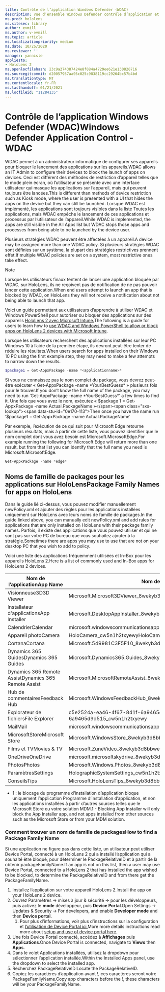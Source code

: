 ```yaml
---
title: Contrôle de l’application Windows Defender (WDAC)
description: Vue d’ensemble Windows Defender contrôle d’application et comment l’utiliser pour gérer les appareils HoloLens de réalité mixte.
ms.prod: hololens
ms.sitesec: library
author: evmill
ms.author: v-evmill
ms.topic: article
ms.localizationpriority: medium
ms.date: 10/26/2020
ms.reviewer: ''
manager: yannisle
appliesto:
- HoloLens 2
ms.openlocfilehash: 23c9a274387424e8f084a4729ee621e130820716
ms.sourcegitcommit: d20057957aa05c025c9838119cc29264bc57b4bd
ms.translationtype: MT
ms.contentlocale: fr-FR
ms.lasthandoff: 01/21/2021
ms.locfileid: "11284135"
---
```

# <span data-ttu-id="0e170-103">Contrôle de l’application Windows Defender (WDAC)</span><span class="sxs-lookup"><span data-stu-id="0e170-103">Windows Defender Application Control - WDAC</span></span>

<span data-ttu-id="0e170-104">WDAC permet à un administrateur informatique de configurer ses appareils pour bloquer le lancement des applications sur les appareils.</span><span class="sxs-lookup"><span data-stu-id="0e170-104">WDAC allows an IT Admin to configure their devices to block the launch of apps on devices.</span></span> <span data-ttu-id="0e170-105">Ceci est différent des méthodes de restriction d’appareil telles que le mode plein écran, où l’utilisateur se présente avec une interface utilisateur qui masque les applications sur l’appareil, mais qui peuvent toujours être lancées.</span><span class="sxs-lookup"><span data-stu-id="0e170-105">This is different than methods of device restriction such as Kiosk mode, where  the user is presented with a UI that hides the apps on the device but they can still be launched.</span></span> <span data-ttu-id="0e170-106">Lorsque WDAC est implémenté, les applications sont toujours visibles dans la liste Toutes les applications, mais WDAC empêche le lancement de ces applications et processus par l’utilisateur de l’appareil.</span><span class="sxs-lookup"><span data-stu-id="0e170-106">While WDAC is implemented, the apps are still visible in the All Apps list but WDAC stops those apps and processes from being able to be launched by the device user.</span></span>

<span data-ttu-id="0e170-107">Plusieurs stratégies WDAC peuvent être affectées à un appareil.</span><span class="sxs-lookup"><span data-stu-id="0e170-107">A device may be assigned more than one WDAC policy.</span></span> <span data-ttu-id="0e170-108">Si plusieurs stratégies WDAC sont définies sur un système, la plupart des stratégies restrictives prennent effet.</span><span class="sxs-lookup"><span data-stu-id="0e170-108">If multiple WDAC policies are set on a system, most restrictive ones take effect.</span></span> 

> [!NOTE]
> <span data-ttu-id="0e170-109">Lorsque les utilisateurs finaux tentent de lancer une application bloquée par WDAC, sur HoloLens, ils ne reçoivent pas de notification de ne pas pouvoir lancer cette application.</span><span class="sxs-lookup"><span data-stu-id="0e170-109">When end users attempt to launch an app that is blocked by WDAC, on HoloLens they will not receive a notification about not being able to launch that app.</span></span>

<span data-ttu-id="0e170-110">Voici un guide permettant aux utilisateurs d’apprendre à utiliser WDAC et Windows PowerShell pour autoriser ou bloquer des applications sur des appareils [HoloLens 2 avec Microsoft Intune.](https://docs.microsoft.com/mem/intune/configuration/custom-profile-hololens)</span><span class="sxs-lookup"><span data-stu-id="0e170-110">The following is a guide for users to learn how to [use WDAC and Windows PowerShell to allow or block apps on HoloLens 2 devices with Microsoft Intune](https://docs.microsoft.com/mem/intune/configuration/custom-profile-hololens).</span></span>

<span data-ttu-id="0e170-111">Lorsque les utilisateurs recherchent des applications installées sur leur PC Windows 10 à l’aide de la première étape, ils devront peut-être tenter de réduire les résultats.</span><span class="sxs-lookup"><span data-stu-id="0e170-111">When users search for apps installed on their Windows 10 PC using the first example step, they may need to make a few attempts to narrow down the results.</span></span>

```powershell
$package1 = Get-AppxPackage -name *<applicationname>*
``` 

<span data-ttu-id="0e170-112">Si vous ne connaissez pas le nom complet du package, vous devrez peut-être exécuter « Get-AppxPackage -name \*YourBestGuess\* » plusieurs fois pour le trouver.</span><span class="sxs-lookup"><span data-stu-id="0e170-112">If you don’t know the full name of the package, you may need to run ‘Get-AppxPackage -name \*YourBestGuess\*’ a few times to find it.</span></span> <span data-ttu-id="0e170-113">Une fois que vous avez le nom, exécutez « $package 1 = Get-AppxPackage -name Actual.PackageName »</span><span class="sxs-lookup"><span data-stu-id="0e170-113">Then once you have the name run ‘$package1 = Get-AppxPackage -name Actual.PackageName‘</span></span>

<span data-ttu-id="0e170-114">Par exemple, l’exécution de ce qui suit pour Microsoft Edge retourne plusieurs résultats, mais à partir de cette liste, vous pouvez identifier que le nom complet dont vous avez besoin est Microsoft.MicrosoftEdge.</span><span class="sxs-lookup"><span data-stu-id="0e170-114">For example running the following for Microsoft Edge will return more than one result, but from that list you can identify that the full name you need is Microsoft.MicrosoftEdge.</span></span>

```powershell
Get-AppxPackage -name *edge*
``` 

## <span data-ttu-id="0e170-115">Noms de famille de packages pour les applications sur HoloLens</span><span class="sxs-lookup"><span data-stu-id="0e170-115">Package Family Names for apps on HoloLens</span></span>

<span data-ttu-id="0e170-116">Dans le guide lié ci-dessus, vous pouvez modifier manuellement newPolicy.xml et ajouter des règles pour les applications installées uniquement sur HoloLens avec leurs noms de famille de packages.</span><span class="sxs-lookup"><span data-stu-id="0e170-116">In the guide linked above, you can manually edit newPolicy.xml and add rules for applications that are only installed on HoloLens with their package family names.</span></span> <span data-ttu-id="0e170-117">Parfois, il existe des applications que vous pouvez utiliser et qui ne sont pas sur votre PC de bureau que vous souhaitez ajouter à la stratégie.</span><span class="sxs-lookup"><span data-stu-id="0e170-117">Sometimes there are apps you may use to use that are not on your desktop PC that you wish to add to policy.</span></span>

<span data-ttu-id="0e170-118">Voici une liste des applications fréquemment utilisées et In-Box pour les appareils HoloLens 2.</span><span class="sxs-lookup"><span data-stu-id="0e170-118">Here is a list of commonly used and In-Box apps for HoloLens 2 devices.</span></span>

| <span data-ttu-id="0e170-119">Nom de l’application</span><span class="sxs-lookup"><span data-stu-id="0e170-119">App Name</span></span>                   | <span data-ttu-id="0e170-120">Nom de la famille de packages</span><span class="sxs-lookup"><span data-stu-id="0e170-120">Package Family Name</span></span>                                |
|----------------------------|----------------------------------------------------|
| <span data-ttu-id="0e170-121">Visionneuse3D</span><span class="sxs-lookup"><span data-stu-id="0e170-121">3D Viewer</span></span>                  | <span data-ttu-id="0e170-122">Microsoft.Microsoft3DViewer_8wekyb3d8bbwe</span><span class="sxs-lookup"><span data-stu-id="0e170-122">Microsoft.Microsoft3DViewer_8wekyb3d8bbwe</span></span>          |
| <span data-ttu-id="0e170-123">Installateur d'applications</span><span class="sxs-lookup"><span data-stu-id="0e170-123">App Installer</span></span>              | <span data-ttu-id="0e170-124">Microsoft.DesktopAppInstaller_8wekyb3d8bbwe <sup> 1</span><span class="sxs-lookup"><span data-stu-id="0e170-124">Microsoft.DesktopAppInstaller_8wekyb3d8bbwe <sup>1</span></span></sup>         |
| <span data-ttu-id="0e170-125">Calendrier</span><span class="sxs-lookup"><span data-stu-id="0e170-125">Calendar</span></span>                   | <span data-ttu-id="0e170-126">microsoft.windowscommunicationsapps_8wekyb3d8bbwe</span><span class="sxs-lookup"><span data-stu-id="0e170-126">microsoft.windowscommunicationsapps_8wekyb3d8bbwe</span></span>  |
| <span data-ttu-id="0e170-127">Appareil photo</span><span class="sxs-lookup"><span data-stu-id="0e170-127">Camera</span></span>                     | <span data-ttu-id="0e170-128">HoloCamera_cw5n1h2txyewy</span><span class="sxs-lookup"><span data-stu-id="0e170-128">HoloCamera_cw5n1h2txyewy</span></span>                           |
| <span data-ttu-id="0e170-129">Cortana</span><span class="sxs-lookup"><span data-stu-id="0e170-129">Cortana</span></span>                    | <span data-ttu-id="0e170-130">Microsoft.549981C3F5F10_8wekyb3d8bbwe</span><span class="sxs-lookup"><span data-stu-id="0e170-130">Microsoft.549981C3F5F10_8wekyb3d8bbwe</span></span>              |
| <span data-ttu-id="0e170-131">Dynamics 365 Guides</span><span class="sxs-lookup"><span data-stu-id="0e170-131">Dynamics 365 Guides</span></span>        | <span data-ttu-id="0e170-132">Microsoft.Dynamics365.Guides_8wekyb3d8bbwe</span><span class="sxs-lookup"><span data-stu-id="0e170-132">Microsoft.Dynamics365.Guides_8wekyb3d8bbwe</span></span>         |
| <span data-ttu-id="0e170-133">Dynamics 365 Remote Assist</span><span class="sxs-lookup"><span data-stu-id="0e170-133">Dynamics 365 Remote Assist</span></span> | <span data-ttu-id="0e170-134">Microsoft.MicrosoftRemoteAssist_8wekyb3d8bbwe</span><span class="sxs-lookup"><span data-stu-id="0e170-134">Microsoft.MicrosoftRemoteAssist_8wekyb3d8bbwe</span></span>      |
| <span data-ttu-id="0e170-135">Hub de commentaires</span><span class="sxs-lookup"><span data-stu-id="0e170-135">Feedback Hub</span></span>               | <span data-ttu-id="0e170-136">Microsoft.WindowsFeedbackHub_8wekyb3d8bbwe</span><span class="sxs-lookup"><span data-stu-id="0e170-136">Microsoft.WindowsFeedbackHub_8wekyb3d8bbwe</span></span>         |
| <span data-ttu-id="0e170-137">Explorateur de fichiers</span><span class="sxs-lookup"><span data-stu-id="0e170-137">File Explorer</span></span>              | <span data-ttu-id="0e170-138">c5e2524a-ea46-4f67-841f-6a9465d9d515_cw5n1h2txyewy</span><span class="sxs-lookup"><span data-stu-id="0e170-138">c5e2524a-ea46-4f67-841f-6a9465d9d515_cw5n1h2txyewy</span></span> |
| <span data-ttu-id="0e170-139">Mail</span><span class="sxs-lookup"><span data-stu-id="0e170-139">Mail</span></span>                       | <span data-ttu-id="0e170-140">microsoft.windowscommunicationsapps_8wekyb3d8bbwe</span><span class="sxs-lookup"><span data-stu-id="0e170-140">microsoft.windowscommunicationsapps_8wekyb3d8bbwe</span></span>  |
| <span data-ttu-id="0e170-141">MicrosoftStore</span><span class="sxs-lookup"><span data-stu-id="0e170-141">Microsoft Store</span></span>            | <span data-ttu-id="0e170-142">Microsoft.WindowsStore_8wekyb3d8bbwe</span><span class="sxs-lookup"><span data-stu-id="0e170-142">Microsoft.WindowsStore_8wekyb3d8bbwe</span></span>               |
| <span data-ttu-id="0e170-143">Films et TV</span><span class="sxs-lookup"><span data-stu-id="0e170-143">Movies & TV</span></span>                | <span data-ttu-id="0e170-144">Microsoft.ZuneVideo_8wekyb3d8bbwe</span><span class="sxs-lookup"><span data-stu-id="0e170-144">Microsoft.ZuneVideo_8wekyb3d8bbwe</span></span>                  |
| <span data-ttu-id="0e170-145">OneDrive</span><span class="sxs-lookup"><span data-stu-id="0e170-145">OneDrive</span></span>                   | <span data-ttu-id="0e170-146">microsoft.microsoftskydrive_8wekyb3d8bbwe</span><span class="sxs-lookup"><span data-stu-id="0e170-146">microsoft.microsoftskydrive_8wekyb3d8bbwe</span></span>          |
| <span data-ttu-id="0e170-147">Photos</span><span class="sxs-lookup"><span data-stu-id="0e170-147">Photos</span></span>                     | <span data-ttu-id="0e170-148">Microsoft.Windows.Photos_8wekyb3d8bbwe</span><span class="sxs-lookup"><span data-stu-id="0e170-148">Microsoft.Windows.Photos_8wekyb3d8bbwe</span></span>             |
| <span data-ttu-id="0e170-149">Paramètres</span><span class="sxs-lookup"><span data-stu-id="0e170-149">Settings</span></span>                   | <span data-ttu-id="0e170-150">HolographicSystemSettings_cw5n1h2txyewy</span><span class="sxs-lookup"><span data-stu-id="0e170-150">HolographicSystemSettings_cw5n1h2txyewy</span></span>            |
| <span data-ttu-id="0e170-151">Conseils</span><span class="sxs-lookup"><span data-stu-id="0e170-151">Tips</span></span>                       | <span data-ttu-id="0e170-152">Microsoft.HoloLensTips_8wekyb3d8bbwe</span><span class="sxs-lookup"><span data-stu-id="0e170-152">Microsoft.HoloLensTips_8wekyb3d8bbwe</span></span>               |

- <span data-ttu-id="0e170-153">1 : le blocage du programme d’installation d’application bloque uniquement l’application Programme d’installation d’application, et non les applications installées à partir d’autres sources telles que le Microsoft Store ou votre solution MDM.</span><span class="sxs-lookup"><span data-stu-id="0e170-153">1 - Blocking App Installer will only block the App Installer app, and not apps installed from other sources such as the Microsoft Store or from your MDM solution.</span></span>

### <span data-ttu-id="0e170-154">Comment trouver un nom de famille de packages</span><span class="sxs-lookup"><span data-stu-id="0e170-154">How to find a Package Family Name</span></span>

<span data-ttu-id="0e170-155">Si une application ne figure pas dans cette liste, un utilisateur peut utiliser Device Portal, connecté à un HoloLens 2 qui a installé l’application qui a souhaité être bloqué, pour déterminer le PackageRelativeID et à partir de là obtenir packageFamilyName.</span><span class="sxs-lookup"><span data-stu-id="0e170-155">If an app is not on this list, then a user may use Device Portal, connected to a HoloLens 2 that has installed the app wished to be blocked, to determine the PackageRelativeID and from there get the PackageFamilyName.</span></span>

1. <span data-ttu-id="0e170-156">Installez l’application sur votre appareil HoloLens 2.</span><span class="sxs-lookup"><span data-stu-id="0e170-156">Install the app on your HoloLens 2 device.</span></span> 
1. <span data-ttu-id="0e170-157">Ouvrez Paramètres -> mises à jour & sécurité -> pour les développeurs, puis activez le **mode** développeur, puis **Device Portal**.</span><span class="sxs-lookup"><span data-stu-id="0e170-157">Open Settings -> Updates & Security -> For developers, and enable **Developer mode** and then **Device portal**.</span></span> 
    1. <span data-ttu-id="0e170-158">Pour plus d’informations, voir plus d’instructions sur la configuration et [l’utilisation de Device Portal ici.](https://docs.microsoft.com/windows/mixed-reality/develop/platform-capabilities-and-apis/using-the-windows-device-portal)</span><span class="sxs-lookup"><span data-stu-id="0e170-158">More more details instructions read more about [setup and use of device portal here](https://docs.microsoft.com/windows/mixed-reality/develop/platform-capabilities-and-apis/using-the-windows-device-portal).</span></span>
1. <span data-ttu-id="0e170-159">Une fois Device Portal connecté, accédez à **Affichages** puis **Applications**.</span><span class="sxs-lookup"><span data-stu-id="0e170-159">Once Device Portal is connected, navigate to **Views** then **Apps**.</span></span> 
1. <span data-ttu-id="0e170-160">Dans le volet Applications installées, utilisez la dropdown pour sélectionner l’application installée.</span><span class="sxs-lookup"><span data-stu-id="0e170-160">Within the Installed Apps panel, use the dropdown to select the installed app.</span></span> 
1. <span data-ttu-id="0e170-161">Recherchez PackageRelativeID.</span><span class="sxs-lookup"><span data-stu-id="0e170-161">Locate the PackageRelativeID.</span></span> 
1. <span data-ttu-id="0e170-162">Copiez les caractères d’application avant !, ces caractères seront votre PackageFamilyName.</span><span class="sxs-lookup"><span data-stu-id="0e170-162">Copy app characters before the !, these characters will be your PackageFamilyName.</span></span>


